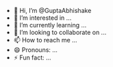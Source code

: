 - 👋 Hi, I’m @GuptaAbhishake
- 👀 I’m interested in ...
- 🌱 I’m currently learning ...
- 💞️ I’m looking to collaborate on ...
- 📫 How to reach me ...
- 😄 Pronouns: ...
- ⚡ Fun fact: ...

<!---
GuptaAbhishake/GuptaAbhishake is a ✨ special ✨ repository because its `README.md` (this file) appears on your GitHub profile.
You can click the Preview link to take a look at your changes.
--->
